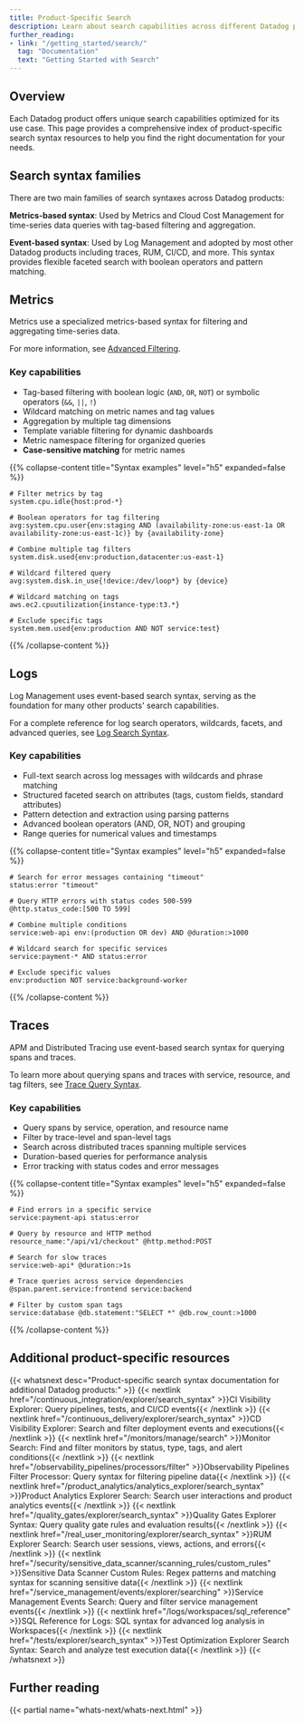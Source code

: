 ```yaml
---
title: Product-Specific Search
description: Learn about search capabilities across different Datadog products
further_reading:
- link: "/getting_started/search/"
  tag: "Documentation"
  text: "Getting Started with Search"
---
```


## Overview

Each Datadog product offers unique search capabilities optimized for its use case. This page provides a comprehensive index of product-specific search syntax resources to help you find the right documentation for your needs.

## Search syntax families

There are two main families of search syntaxes across Datadog products:

**Metrics-based syntax**: Used by Metrics and Cloud Cost Management for time-series data queries with tag-based filtering and aggregation.

**Event-based syntax**: Used by Log Management and adopted by most other Datadog products including traces, RUM, CI/CD, and more. This syntax provides flexible faceted search with boolean operators and pattern matching.

## Metrics

Metrics use a specialized metrics-based syntax for filtering and aggregating time-series data.

For more information, see [Advanced Filtering][1].

### Key capabilities
* Tag-based filtering with boolean logic (`AND`, `OR`, `NOT`) or symbolic operators (`&&`, `||`, `!`)
* Wildcard matching on metric names and tag values
* Aggregation by multiple tag dimensions
* Template variable filtering for dynamic dashboards
* Metric namespace filtering for organized queries
* **Case-sensitive matching** for metric names

{{% collapse-content title="Syntax examples" level="h5" expanded=false %}}
```text
# Filter metrics by tag
system.cpu.idle{host:prod-*}

# Boolean operators for tag filtering
avg:system.cpu.user{env:staging AND (availability-zone:us-east-1a OR availability-zone:us-east-1c)} by {availability-zone}

# Combine multiple tag filters
system.disk.used{env:production,datacenter:us-east-1}

# Wildcard filtered query
avg:system.disk.in_use{!device:/dev/loop*} by {device}

# Wildcard matching on tags
aws.ec2.cpuutilization{instance-type:t3.*}

# Exclude specific tags
system.mem.used{env:production AND NOT service:test}
```
{{% /collapse-content %}}


## Logs

Log Management uses event-based search syntax, serving as the foundation for many other products' search capabilities.

For a complete reference for log search operators, wildcards, facets, and advanced queries, see [Log Search Syntax][2].

### Key capabilities
* Full-text search across log messages with wildcards and phrase matching
* Structured faceted search on attributes (tags, custom fields, standard attributes)
* Pattern detection and extraction using parsing patterns
* Advanced boolean operators (AND, OR, NOT) and grouping
* Range queries for numerical values and timestamps

{{% collapse-content title="Syntax examples" level="h5" expanded=false %}}
```text
# Search for error messages containing "timeout"
status:error "timeout"

# Query HTTP errors with status codes 500-599
@http.status_code:[500 TO 599]

# Combine multiple conditions
service:web-api env:(production OR dev) AND @duration:>1000

# Wildcard search for specific services
service:payment-* AND status:error

# Exclude specific values
env:production NOT service:background-worker
```
{{% /collapse-content %}}

## Traces

APM and Distributed Tracing use event-based search syntax for querying spans and traces.

To learn more about querying spans and traces with service, resource, and tag filters, see [Trace Query Syntax][3].

### Key capabilities
* Query spans by service, operation, and resource name
* Filter by trace-level and span-level tags
* Search across distributed traces spanning multiple services
* Duration-based queries for performance analysis
* Error tracking with status codes and error messages

{{% collapse-content title="Syntax examples" level="h5" expanded=false %}}
```text
# Find errors in a specific service
service:payment-api status:error

# Query by resource and HTTP method
resource_name:"/api/v1/checkout" @http.method:POST

# Search for slow traces
service:web-api* @duration:>1s

# Trace queries across service dependencies
@span.parent.service:frontend service:backend

# Filter by custom span tags
service:database @db.statement:"SELECT *" @db.row_count:>1000
```
{{% /collapse-content %}}

## Additional product-specific resources

{{< whatsnext desc="Product-specific search syntax documentation for additional Datadog products:" >}}
  {{< nextlink href="/continuous_integration/explorer/search_syntax" >}}CI Visibility Explorer: Query pipelines, tests, and CI/CD events{{< /nextlink >}}
  {{< nextlink href="/continuous_delivery/explorer/search_syntax" >}}CD Visibility Explorer: Search and filter deployment events and executions{{< /nextlink >}}
  {{< nextlink href="/monitors/manage/search" >}}Monitor Search: Find and filter monitors by status, type, tags, and alert conditions{{< /nextlink >}}
  {{< nextlink href="/observability_pipelines/processors/filter" >}}Observability Pipelines Filter Processor: Query syntax for filtering pipeline data{{< /nextlink >}}
  {{< nextlink href="/product_analytics/analytics_explorer/search_syntax" >}}Product Analytics Explorer Search: Search user interactions and product analytics events{{< /nextlink >}}
  {{< nextlink href="/quality_gates/explorer/search_syntax" >}}Quality Gates Explorer Syntax: Query quality gate rules and evaluation results{{< /nextlink >}}
  {{< nextlink href="/real_user_monitoring/explorer/search_syntax" >}}RUM Explorer Search: Search user sessions, views, actions, and errors{{< /nextlink >}}
  {{< nextlink href="/security/sensitive_data_scanner/scanning_rules/custom_rules" >}}Sensitive Data Scanner Custom Rules: Regex patterns and matching syntax for scanning sensitive data{{< /nextlink >}}
  {{< nextlink href="/service_management/events/explorer/searching" >}}Service Management Events Search: Query and filter service management events{{< /nextlink >}}
  {{< nextlink href="/logs/workspaces/sql_reference" >}}SQL Reference for Logs: SQL syntax for advanced log analysis in Workspaces{{< /nextlink >}}
  {{< nextlink href="/tests/explorer/search_syntax" >}}Test Optimization Explorer Search Syntax: Search and analyze test execution data{{< /nextlink >}}
{{< /whatsnext >}}

## Further reading

{{< partial name="whats-next/whats-next.html" >}}


[1]: /metrics/advanced-filtering
[2]: /logs/explorer/search_syntax
[3]: /tracing/trace_explorer/query_syntax